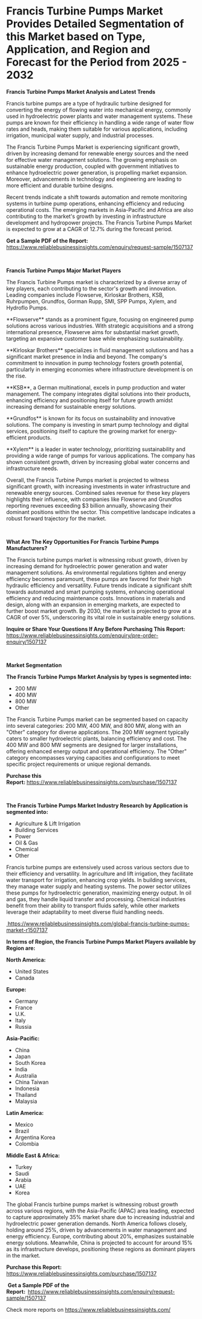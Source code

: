 <p><h1>Francis Turbine Pumps Market Provides Detailed Segmentation of this Market based on Type, Application, and Region and Forecast for the Period from 2025 - 2032</h1></p><p><strong>Francis Turbine Pumps Market Analysis and Latest Trends</strong></p>
<p><p>Francis turbine pumps are a type of hydraulic turbine designed for converting the energy of flowing water into mechanical energy, commonly used in hydroelectric power plants and water management systems. These pumps are known for their efficiency in handling a wide range of water flow rates and heads, making them suitable for various applications, including irrigation, municipal water supply, and industrial processes.</p><p>The Francis Turbine Pumps Market is experiencing significant growth, driven by increasing demand for renewable energy sources and the need for effective water management solutions. The growing emphasis on sustainable energy production, coupled with government initiatives to enhance hydroelectric power generation, is propelling market expansion. Moreover, advancements in technology and engineering are leading to more efficient and durable turbine designs.</p><p>Recent trends indicate a shift towards automation and remote monitoring systems in turbine pump operations, enhancing efficiency and reducing operational costs. The emerging markets in Asia-Pacific and Africa are also contributing to the market's growth by investing in infrastructure development and hydropower projects. The Francis Turbine Pumps Market is expected to grow at a CAGR of 12.7% during the forecast period.</p></p>
<p><strong>Get a Sample PDF of the Report:&nbsp;</strong> <a href="https://www.reliablebusinessinsights.com/enquiry/request-sample/1507137?utm_campaign=2789&utm_medium=2&utm_source=Github&utm_content=ia&utm_term=23032025&utm_id=francis-turbine-pumps">https://www.reliablebusinessinsights.com/enquiry/request-sample/1507137</a></p>
<p>&nbsp;</p>
<p><strong>Francis Turbine Pumps Major Market Players</strong></p>
<p><p>The Francis Turbine Pumps market is characterized by a diverse array of key players, each contributing to the sector's growth and innovation. Leading companies include Flowserve, Kirloskar Brothers, KSB, Ruhrpumpen, Grundfos, Gorman Rupp, SMI, SPP Pumps, Xylem, and Hydroflo Pumps.</p><p>**Flowserve** stands as a prominent figure, focusing on engineered pump solutions across various industries. With strategic acquisitions and a strong international presence, Flowserve aims for substantial market growth, targeting an expansive customer base while emphasizing sustainability.</p><p>**Kirloskar Brothers** specializes in fluid management solutions and has a significant market presence in India and beyond. The company's commitment to innovation in pump technology fosters growth potential, particularly in emerging economies where infrastructure development is on the rise.</p><p>**KSB**, a German multinational, excels in pump production and water management. The company integrates digital solutions into their products, enhancing efficiency and positioning itself for future growth amidst increasing demand for sustainable energy solutions.</p><p>**Grundfos** is known for its focus on sustainability and innovative solutions. The company is investing in smart pump technology and digital services, positioning itself to capture the growing market for energy-efficient products.</p><p>**Xylem** is a leader in water technology, prioritizing sustainability and providing a wide range of pumps for various applications. The company has shown consistent growth, driven by increasing global water concerns and infrastructure needs.</p><p>Overall, the Francis Turbine Pumps market is projected to witness significant growth, with increasing investments in water infrastructure and renewable energy sources. Combined sales revenue for these key players highlights their influence, with companies like Flowserve and Grundfos reporting revenues exceeding $3 billion annually, showcasing their dominant positions within the sector. This competitive landscape indicates a robust forward trajectory for the market.</p></p>
<p>&nbsp;</p>
<p><strong>What Are The Key Opportunities For Francis Turbine Pumps Manufacturers?</strong></p>
<p><p>The Francis turbine pumps market is witnessing robust growth, driven by increasing demand for hydroelectric power generation and water management solutions. As environmental regulations tighten and energy efficiency becomes paramount, these pumps are favored for their high hydraulic efficiency and versatility. Future trends indicate a significant shift towards automated and smart pumping systems, enhancing operational efficiency and reducing maintenance costs. Innovations in materials and design, along with an expansion in emerging markets, are expected to further boost market growth. By 2030, the market is projected to grow at a CAGR of over 5%, underscoring its vital role in sustainable energy solutions.</p></p>
<p><strong>Inquire or Share Your Questions If Any Before Purchasing This Report:</strong> <a href="https://www.reliablebusinessinsights.com/enquiry/pre-order-enquiry/1507137?utm_campaign=2789&utm_medium=2&utm_source=Github&utm_content=ia&utm_term=23032025&utm_id=francis-turbine-pumps">https://www.reliablebusinessinsights.com/enquiry/pre-order-enquiry/1507137</a></p>
<p>&nbsp;</p>
<p><strong>Market Segmentation</strong></p>
<p><strong>The Francis Turbine Pumps Market Analysis by types is segmented into:</strong></p>
<p><ul><li>200 MW</li><li>400 MW</li><li>800 MW</li><li>Other</li></ul></p>
<p><p>The Francis Turbine Pumps market can be segmented based on capacity into several categories: 200 MW, 400 MW, and 800 MW, along with an "Other" category for diverse applications. The 200 MW segment typically caters to smaller hydroelectric plants, balancing efficiency and cost. The 400 MW and 800 MW segments are designed for larger installations, offering enhanced energy output and operational efficiency. The "Other" category encompasses varying capacities and configurations to meet specific project requirements or unique regional demands.</p></p>
<p><strong>Purchase this Report:&nbsp;</strong><a href="https://www.reliablebusinessinsights.com/purchase/1507137?utm_campaign=2789&utm_medium=2&utm_source=Github&utm_content=ia&utm_term=23032025&utm_id=francis-turbine-pumps">https://www.reliablebusinessinsights.com/purchase/1507137</a></p>
<p>&nbsp;</p>
<p><strong>The Francis Turbine Pumps Market Industry Research by Application is segmented into:</strong></p>
<p><ul><li>Agriculture & Lift Irrigation</li><li>Building Services</li><li>Power</li><li>Oil & Gas</li><li>Chemical</li><li>Other</li></ul></p>
<p><p>Francis turbine pumps are extensively used across various sectors due to their efficiency and versatility. In agriculture and lift irrigation, they facilitate water transport for irrigation, enhancing crop yields. In building services, they manage water supply and heating systems. The power sector utilizes these pumps for hydroelectric generation, maximizing energy output. In oil and gas, they handle liquid transfer and processing. Chemical industries benefit from their ability to transport fluids safely, while other markets leverage their adaptability to meet diverse fluid handling needs.</p></p>
<p><a href="https://www.reliablebusinessinsights.com/global-francis-turbine-pumps-market-r1507137?utm_campaign=2789&utm_medium=2&utm_source=Github&utm_content=ia&utm_term=23032025&utm_id=francis-turbine-pumps">&nbsp;https://www.reliablebusinessinsights.com/global-francis-turbine-pumps-market-r1507137</a></p>
<p><strong>In terms of Region, the Francis Turbine Pumps Market Players available by Region are:</strong></p>
<p>
    <p> <strong> North America: </strong>
        <ul>
            <li>United States</li>
            <li>Canada</li>
        </ul>
        </p> 
    <p> <strong> Europe: </strong>
        <ul>
            <li>Germany</li>
            <li>France</li>
            <li>U.K.</li>
            <li>Italy</li>
            <li>Russia</li>
        </ul>
        </p> 
    <p> <strong> Asia-Pacific: </strong>
        <ul>
            <li>China</li>
            <li>Japan</li>
            <li>South Korea</li>
            <li>India</li>
            <li>Australia</li>
            <li>China Taiwan</li>
            <li>Indonesia</li>
            <li>Thailand</li>
            <li>Malaysia</li>
        </ul>
        </p> 
    <p> <strong> Latin America: </strong>
        <ul>
            <li>Mexico</li>
            <li>Brazil</li>
            <li>Argentina Korea</li>
            <li>Colombia</li>
        </ul>
        </p> 
    <p> <strong> Middle East & Africa: </strong>
        <ul>
            <li>Turkey</li>
            <li>Saudi</li>
            <li>Arabia</li>
            <li>UAE</li>
            <li>Korea</li>
        </ul>
    </p>
    </p>
<p><p>The global Francis turbine pumps market is witnessing robust growth across various regions, with the Asia-Pacific (APAC) area leading, expected to capture approximately 35% market share due to increasing industrial and hydroelectric power generation demands. North America follows closely, holding around 25%, driven by advancements in water management and energy efficiency. Europe, contributing about 20%, emphasizes sustainable energy solutions. Meanwhile, China is projected to account for around 15% as its infrastructure develops, positioning these regions as dominant players in the market.</p></p>
<p><strong>Purchase this Report: </strong><a href="https://www.reliablebusinessinsights.com/purchase/1507137?utm_campaign=2789&utm_medium=2&utm_source=Github&utm_content=ia&utm_term=23032025&utm_id=francis-turbine-pumps">https://www.reliablebusinessinsights.com/purchase/1507137</a></p>
<p>&nbsp;<strong>Get a Sample PDF of the Report:&nbsp;&nbsp;</strong><a href="https://www.reliablebusinessinsights.com/enquiry/request-sample/1507137?utm_campaign=2789&utm_medium=2&utm_source=Github&utm_content=ia&utm_term=23032025&utm_id=francis-turbine-pumps">https://www.reliablebusinessinsights.com/enquiry/request-sample/1507137</a></p>
<p><strong></strong></p>
<p>Check more reports on <a href="https://www.reliablebusinessinsights.com/?utm_campaign=2789&utm_medium=2&utm_source=Github&utm_content=ia&utm_term=23032025&utm_id=francis-turbine-pumps">https://www.reliablebusinessinsights.com/</a></p>